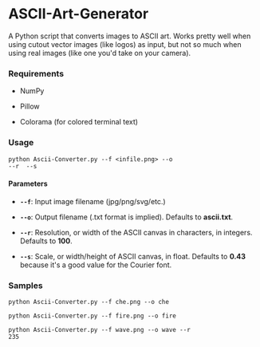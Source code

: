 # ASCII-Art-Generator
A Python script that converts images to ASCII art. Works pretty well when using cutout vector images (like logos) as input, but not so much when using real images (like one you'd take on your camera).

<h3>Requirements</h3>

* NumPy

* Pillow

* Colorama (for colored terminal text)

<h3>Usage</h3>

<code>python Ascii-Converter.py --f <infile.png> --o <outfile> --r <width> --s <scale></code>

<h4>Parameters</h4>

* <code><b>--f</b></code>: Input image filename (jpg/png/svg/etc.)

* <code><b>--o</b></code>: Output filename (.txt format is implied). Defaults to <b>ascii.txt</b>.

* <code><b>--r</b></code>: Resolution, or width of the ASCII canvas in characters, in integers. Defaults to <b>100</b>.

* <code><b>--s</b></code>: Scale, or width/height of ASCII canvas, in float. Defaults to <b>0.43</b> because it's a good value for the Courier font.

<h3>Samples</h3>

<code>python Ascii-Converter.py --f che.png --o che</code>

<code>python Ascii-Converter.py --f fire.png --o fire</code>

<code>python Ascii-Converter.py --f wave.png --o wave --r 235</code>
